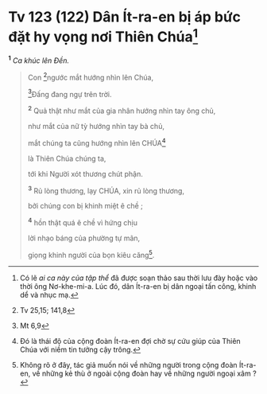 # Tv 123 (122) Dân Ít-ra-en bị áp bức đặt hy vọng nơi Thiên Chúa[^1-66bad665-29b2-4f78-9517-0a99ca804c0c]
<sup><b>1</b></sup> *Ca khúc lên Đền.*

> Con [^1@-66bad665-29b2-4f78-9517-0a99ca804c0c]ngước mắt hướng nhìn lên Chúa,
>
> [^2@-66bad665-29b2-4f78-9517-0a99ca804c0c]Đấng đang ngự trên trời.
>
> <sup><b>2</b></sup> Quả thật như mắt của gia nhân hướng nhìn tay ông chủ,
>
> như mắt của nữ tỳ hướng nhìn tay bà chủ,
>
> mắt chúng ta cũng hướng nhìn lên CHÚA[^2-66bad665-29b2-4f78-9517-0a99ca804c0c]
>
> là Thiên Chúa chúng ta,
>
> tới khi Người xót thương chút phận.
>
> <sup><b>3</b></sup> Rủ lòng thương, lạy CHÚA, xin rủ lòng thương,
>
> bởi chúng con bị khinh miệt ê chề ;
>
> <sup><b>4</b></sup> hồn thật quá ê chề vì hứng chịu
>
> lời nhạo báng của phường tự mãn,
>
> giọng khinh người của bọn kiêu căng[^3-66bad665-29b2-4f78-9517-0a99ca804c0c].

[^1-66bad665-29b2-4f78-9517-0a99ca804c0c]: Có lẽ *ai ca này của tập thể* đã được soạn thảo sau thời lưu đày hoặc vào thời ông Nơ-khe-mi-a. Lúc đó, dân Ít-ra-en bị dân ngoại tấn công, khinh dể và nhục mạ.
[^2-66bad665-29b2-4f78-9517-0a99ca804c0c]: Đó là thái độ của cộng đoàn Ít-ra-en đợi chờ sự cứu giúp của Thiên Chúa với niềm tin tưởng cậy trông.
[^3-66bad665-29b2-4f78-9517-0a99ca804c0c]: Không rõ ở đây, tác giả muốn nói về những người trong cộng đoàn Ít-ra-en, về những kẻ thù ở ngoài cộng đoàn hay về những người ngoại xâm ?
[^1@-66bad665-29b2-4f78-9517-0a99ca804c0c]: Tv 25,15; 141,8
[^2@-66bad665-29b2-4f78-9517-0a99ca804c0c]: Mt 6,9